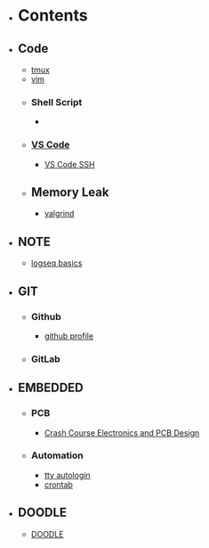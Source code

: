 - # Contents
- ## Code
	- [tmux](tmux.md)
	- [vim](vim.md)
	- ### Shell Script
		-
	- ### [VS Code](VS_Code.md)
		- [VS Code SSH](VS_Code_SSH.md)
	- ## Memory Leak
		- [valgrind](valgrind.md)
- ## NOTE
	- [logseq basics](logseq_basic.md)
- ## GIT
	- ### Github
		- [github profile](Github_Profile.md)
	- ### GitLab
- ## EMBEDDED
	- ### PCB
		- [Crash Course Electronics and PCB Design](Crash_Course_Electronics_and_PCB_Design.md)
	- ### Automation
		- [tty autologin](TTY_autologin.md)
		- [crontab](crontab.md)
- ## DOODLE
	- [DOODLE](DOODLE.md)